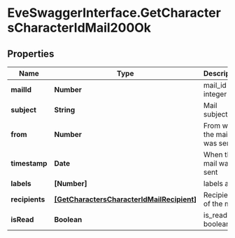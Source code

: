 # EveSwaggerInterface.GetCharactersCharacterIdMail200Ok

## Properties
Name | Type | Description | Notes
------------ | ------------- | ------------- | -------------
**mailId** | **Number** | mail_id integer | [optional] 
**subject** | **String** | Mail subject | [optional] 
**from** | **Number** | From whom the mail was sent | [optional] 
**timestamp** | **Date** | When the mail was sent | [optional] 
**labels** | **[Number]** | labels array | [optional] 
**recipients** | [**[GetCharactersCharacterIdMailRecipient]**](GetCharactersCharacterIdMailRecipient.md) | Recipients of the mail | [optional] 
**isRead** | **Boolean** | is_read boolean | [optional] 


